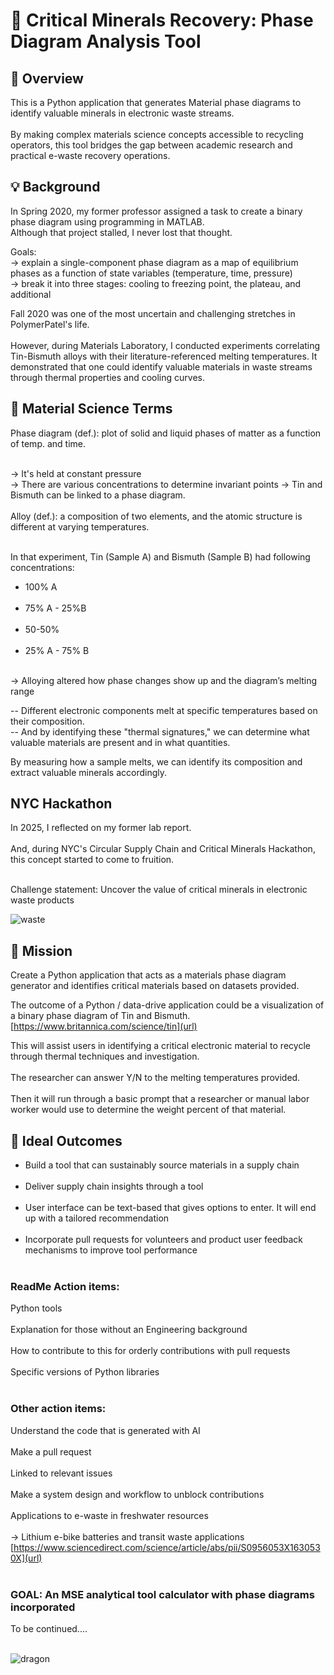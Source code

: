 # 🌊 Critical Minerals Recovery: Phase Diagram Analysis Tool

## 📝 Overview
This is a Python application that generates Material phase diagrams to identify valuable minerals in electronic waste streams. <br><br> By making complex materials science concepts accessible to recycling operators, this tool bridges the gap between academic research and practical e-waste recovery operations.

## 💡 Background

In Spring 2020, my former professor assigned a task to create a binary phase diagram using programming in MATLAB. 
<br> Although that project stalled, I never lost that thought.

Goals:<br>
-> explain a single-component phase diagram as a map of equilibrium phases as a function of state variables (temperature, time, pressure)<br>
-> break it into three stages: cooling to freezing point, the plateau, and additional

Fall 2020 was one of the most uncertain and challenging stretches in PolymerPatel's life. <br><br> However, during Materials Laboratory, I conducted experiments correlating Tin-Bismuth alloys with their literature-referenced melting temperatures. It demonstrated that one could identify valuable materials in waste streams through thermal properties and cooling curves.


## 🧪 Material Science Terms

Phase diagram (def.): plot of solid and liquid phases of matter as a function of temp. and time. <br><br>

 -> It's held at constant pressure <br>
 -> There are various concentrations to determine invariant points
  -> Tin and Bismuth can be linked to a phase diagram.<br><br>
Alloy (def.): a composition of two elements, and the atomic structure is different at varying temperatures. <br><br>

In that experiment, Tin (Sample A) and Bismuth (Sample B) had following concentrations:
 - 100% A<br><br>
 - 75% A - 25%B<br><br>
 - 50-50%<br><br>
 - 25% A - 75% B<br><br>

 -> Alloying altered how phase changes show up and the diagram’s melting range

-- Different electronic components melt at specific temperatures based on their composition. <br>-- And by identifying these "thermal signatures," we can determine what valuable materials are present and in what quantities.

By measuring how a sample melts, we can identify its composition and extract valuable minerals accordingly.


## NYC Hackathon

In 2025, I reflected on my former lab report. <br><br> And, during NYC's Circular Supply Chain and Critical Minerals Hackathon, this concept started to come to fruition.<br><br>

Challenge statement: Uncover the value of critical minerals in electronic waste products

![waste](https://github.com/user-attachments/assets/37c9a6e0-a0f3-48f5-a480-bb10534d8fc9)


## 🎯 Mission

Create a Python application that acts as a materials phase diagram generator and identifies critical materials based on datasets provided.

The outcome of a Python / data-drive application could be a visualization of a binary phase diagram of Tin and Bismuth. [https://www.britannica.com/science/tin](url)

This will assist users in identifying a critical electronic material to recycle through thermal techniques and investigation. <br><br>
The researcher can answer Y/N to the melting temperatures provided. <br><br>
Then it will run through a basic prompt that a researcher or manual labor worker would use to determine the weight percent of that material.

## 🚀 Ideal Outcomes

- Build a tool that can sustainably source materials in a supply chain <br><br>
- Deliver supply chain insights through a tool <br><br>
- User interface can be text-based that gives options to enter. It will end up with a tailored recommendation <br><br>
- Incorporate pull requests for volunteers and product user feedback mechanisms to improve tool performance <br><br>


### ReadMe Action items:

 Python tools <br><br>
 Explanation for those without an Engineering background <br><br>
 How to contribute to this for orderly contributions with pull requests <br><br>
 Specific versions of Python libraries <br><br>

### Other action items:

 Understand the code that is generated with AI <br><br>
 Make a pull request <br><br>
 Linked to relevant issues <br><br>
 Make a system design and workflow to unblock contributions <br><br>
 Applications to e-waste in freshwater resources <br><br>
  -> Lithium e-bike batteries and transit waste applications [https://www.sciencedirect.com/science/article/abs/pii/S0956053X1630530X](url)<br><br>


### GOAL: An MSE analytical tool calculator with phase diagrams incorporated

To be continued....<br><br>

![dragon](https://github.com/user-attachments/assets/9722ce8e-409f-431f-b857-35b19e609ff4)

